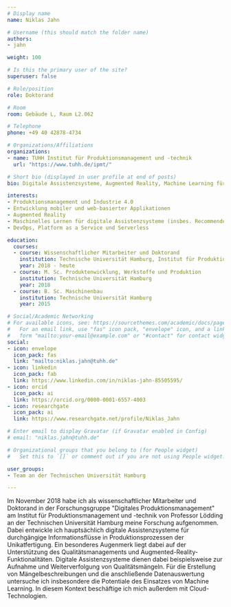 ```yaml
---
# Display name
name: Niklas Jahn

# Username (this should match the folder name)
authors:
- jahn

weight: 100

# Is this the primary user of the site?
superuser: false

# Role/position
role: Doktorand

# Room
room: Gebäude L, Raum L2.062

# Telephone
phone: +49 40 42878-4734

# Organizations/Affiliations
organizations:
- name: TUHH Institut für Produktionsmanagement und -technik
  url: "https://www.tuhh.de/ipmt/"

# Short bio (displayed in user profile at end of posts)
bio: Digitale Assistenzsysteme, Augmented Reality, Machine Learning für digitale Assistenzsysteme im Produktionsumfeld

interests:
- Produktionsmanagement und Industrie 4.0
- Entwicklung mobiler und web-basierter Applikationen
- Augmented Reality
- Maschinelles Lernen für digitale Assistenzsysteme (insbes. Recommender Systems & Bildklassifikation)
- DevOps, Platform as a Service und Serverless

education:
  courses:
  - course: Wissenschaftlicher Mitarbeiter und Doktorand
    institution: Technische Universität Hamburg, Institut für Produktionsmanagement und -technik
    year: 2018 - heute
  - course: M. Sc. Produktenwicklung, Werkstoffe und Produktion
    institution: Technische Universität Hamburg
    year: 2018
  - course: B. Sc. Maschinenbau
    institution: Technische Universität Hamburg
    year: 2015

# Social/Academic Networking
# For available icons, see: https://sourcethemes.com/academic/docs/page-builder/#icons
#   For an email link, use "fas" icon pack, "envelope" icon, and a link in the
#   form "mailto:your-email@example.com" or "#contact" for contact widget.
social:
- icon: envelope
  icon_pack: fas
  link: "mailto:niklas.jahn@tuhh.de"
- icon: linkedin
  icon_pack: fab
  link: https://www.linkedin.com/in/niklas-jahn-85505595/
- icon: orcid
  icon_pack: ai
  link: https://orcid.org/0000-0001-6557-4003
- icon: researchgate
  icon_pack: ai
  link: https://www.researchgate.net/profile/Niklas_Jahn

# Enter email to display Gravatar (if Gravatar enabled in Config)
# email: "niklas.jahn@tuhh.de"

# Organizational groups that you belong to (for People widget)
#   Set this to `[]` or comment out if you are not using People widget.

user_groups:
- Team an der Technischen Universität Hamburg

---
```


Im November 2018 habe ich als wissenschaftlicher Mitarbeiter und Doktorand in der Forschungsgruppe "Digitales Produktionsmanagement" am Institut für Produktionsmanagement und -technik von Professor Lödding an der Technischen Universität Hamburg meine Forschung aufgenommen. Dabei entwickle ich hauptsächlich digitale Assistenzsysteme für durchgängige Informationsflüsse in Produktionsprozessen der Unikatfertigung. Ein besonderes Augenmerk liegt dabei auf der Unterstützung des Qualitätsmanagements und Augmented-Reality-Funktionalitäten. Digitale Assistenzsysteme dienen dabei beispielsweise zur Aufnahme und Weiterverfolgung von Qualitätsmängeln. Für die Erstellung von Mängelbeschreibungen und die anschließende Datenauswertung untersuche ich insbesondere die Potentiale des Einsatzes von Machine Learning. In diesem Kontext beschäftige ich mich außerdem mit Cloud-Technologien.




